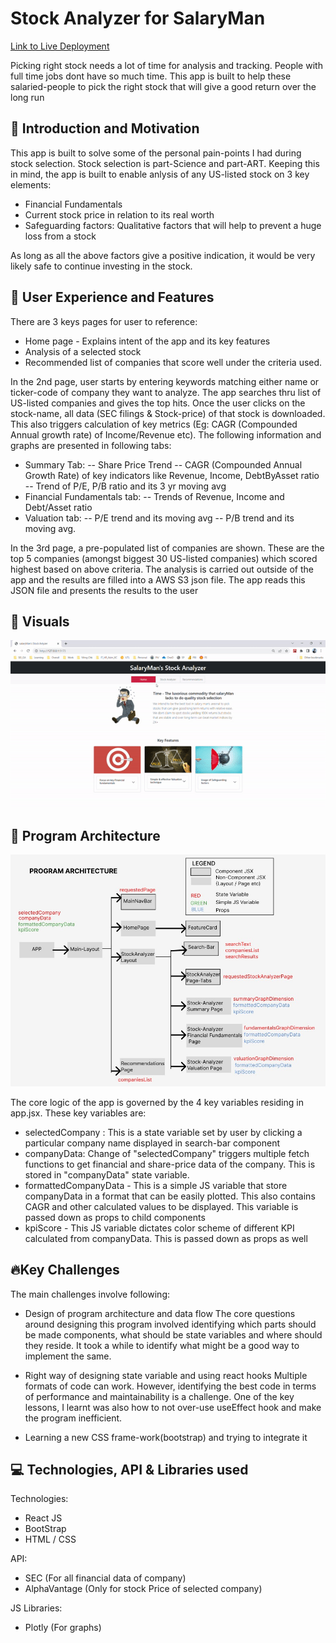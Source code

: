 # Stock Analyzer for SalaryMan
[Link to Live Deployment](https://stock-analyzer-for-salaried-men.vercel.app)  

Picking right stock needs a lot of time for analysis and tracking. People with full time jobs dont have so much time. This app is built to help these salaried-people to pick the right stock that will give a good return over the long run

## 🎢 Introduction and Motivation

This app is built to solve some of the personal pain-points I had during stock selection. Stock selection is part-Science and part-ART. Keeping this in mind, the app is built to enable anlysis of any US-listed stock on 3 key elements:

- Financial Fundamentals
- Current stock price in relation to its real worth
- Safeguarding factors: Qualitative factors that will help to prevent a huge loss from a stock

As long as all the above factors give a positive indication, it would be very likely safe to continue investing in the stock.

## 💁 User Experience and Features

There are 3 keys pages for user to reference:

- Home page - Explains intent of the app and its key features
- Analysis of a selected stock
- Recommended list of companies that score well under the criteria used.

In the 2nd page, user starts by entering keywords matching either name or ticker-code of company they want to analyze. The app searches thru list of US-listed companies and gives the top hits. Once the user clicks on the stock-name, all data (SEC filings & Stock-price) of that stock is downloaded. This also triggers calculation of key metrics (Eg: CAGR (Compounded Annual growth rate) of Income/Revenue etc). The following information and graphs are presented in following tabs:

- Summary Tab:
  -- Share Price Trend
  -- CAGR (Compounded Annual Growth Rate) of key indicators like Revenue, Income, DebtByAsset ratio
  -- Trend of P/E, P/B ratio and its 3 yr moving avg
- Financial Fundamentals tab:
  -- Trends of Revenue, Income and Debt/Asset ratio
- Valuation tab:
  -- P/E trend and its moving avg
  -- P/B trend and its moving avg.

In the 3rd page, a pre-populated list of companies are shown. These are the top 5 companies (amongst biggest 30 US-listed companies) which scored highest based on above criteria. The analysis is carried out outside of the app and the results are filled into a AWS S3 json file. The app reads this JSON file and presents the results to the user

## 🎥 Visuals

![User Interface](/img/stockAnalyzer.gif)

## 🏢 Program Architecture

![Architecture](/img/ProgramArchitectureFigma.jpg)

The core logic of the app is governed by the 4 key variables residing in app.jsx. These key variables are:

- selectedCompany : This is a state variable set by user by clicking a particular company name displayed in search-bar component
- companyData: Change of "selectedCompany" triggers multiple fetch functions to get financial and share-price data of the company. This is stored in "companyData" state variable.
- formattedCompanyData - This is a simple JS variable that store companyData in a format that can be easily plotted. This also contains CAGR and other calculated values to be displayed. This variable is passed down as props to child components
- kpiScore - This JS variable dictates color scheme of different KPI calculated from companyData. This is passed down as props as well

## 🔥Key Challenges

The main challenges involve following:

- Design of program architecture and data flow
  The core questions around designing this program involved identifying which parts should be made components, what should be state variables and where should they reside. It took a while to identify what might be a good way to implement the same.

- Right way of designing state variable and using react hooks
  Multiple formats of code can work. However, identifying the best code in terms of performance and maintainability is a challenge. One of the key lessons, I learnt was also how to not over-use useEffect hook and make the program inefficient.

- Learning a new CSS frame-work(bootstrap) and trying to integrate it

## 💻 Technologies, API & Libraries used

Technologies:

- React JS
- BootStrap
- HTML / CSS

API:

- SEC (For all financial data of company)
- AlphaVantage (Only for stock Price of selected company)

JS Libraries:

- Plotly (For graphs)
